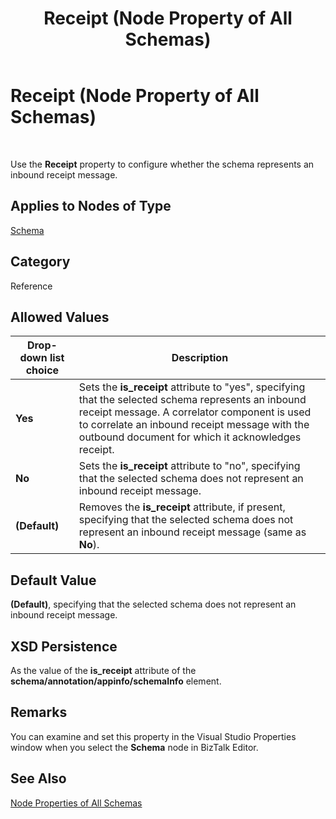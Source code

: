﻿---
title: Receipt (Node Property of All Schemas)
TOCTitle: Receipt (Node Property of All Schemas)
ms:assetid: 80f2054e-09a1-46b5-9695-b1fd6891c6e6
ms:mtpsurl: https://msdn.microsoft.com/en-us/library/Aa561073(v=BTS.80)
ms:contentKeyID: 51529276
ms.date: 08/30/2017
mtps_version: v=BTS.80
---

# Receipt (Node Property of All Schemas)

 

Use the **Receipt** property to configure whether the schema represents an inbound receipt message.

## Applies to Nodes of Type

[Schema](schema-node-properties.md)

## Category

Reference

## Allowed Values

<table>
<thead>
<tr class="header">
<th>Drop-down list choice</th>
<th>Description</th>
</tr>
</thead>
<tbody>
<tr class="odd">
<td><strong>Yes</strong></td>
<td>Sets the <strong>is_receipt</strong> attribute to &quot;yes&quot;, specifying that the selected schema represents an inbound receipt message. A correlator component is used to correlate an inbound receipt message with the outbound document for which it acknowledges receipt.</td>
</tr>
<tr class="even">
<td><strong>No</strong></td>
<td>Sets the <strong>is_receipt</strong> attribute to &quot;no&quot;, specifying that the selected schema does not represent an inbound receipt message.</td>
</tr>
<tr class="odd">
<td><strong>(Default)</strong></td>
<td>Removes the <strong>is_receipt</strong> attribute, if present, specifying that the selected schema does not represent an inbound receipt message (same as <strong>No</strong>).</td>
</tr>
</tbody>
</table>


## Default Value

**(Default)**, specifying that the selected schema does not represent an inbound receipt message.

## XSD Persistence

As the value of the **is\_receipt** attribute of the **schema/annotation/appinfo/schemaInfo** element.

## Remarks

You can examine and set this property in the Visual Studio Properties window when you select the **Schema** node in BizTalk Editor.

## See Also

[Node Properties of All Schemas](node-properties-of-all-schemas.md)

